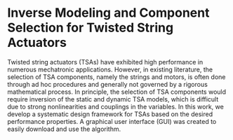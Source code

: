 # Inverse Modeling and Component Selection for Twisted String Actuators

Twisted string actuators (TSAs) have exhibited high performance in numerous mechatronic applications. However, in existing literature, the selection of TSA components, namely the strings and motors, is often done through ad hoc procedures and generally not governed by a rigorous mathematical process. In principle, the selection of TSA components would require inversion of the static and dynamic TSA models, which is difficult due to strong nonlinearities and couplings in the variables. In this work, we develop a systematic design framework for TSAs based on the desired performance properties. A graphical user interface (GUI) was created to easily download and use the algorithm.

